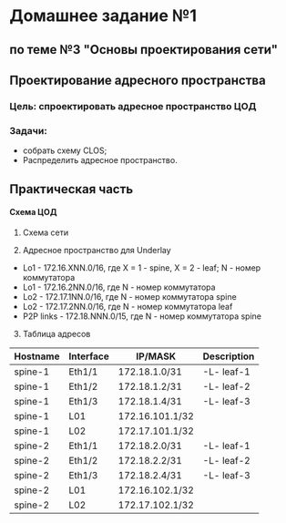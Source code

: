 #  Домашнее задание №1 
## по теме №3 "Основы проектирования сети"
## Проектирование адресного пространства
### Цель: спроектировать адресное пространство ЦОД
### Задачи:
+ собрать схему CLOS;
+ Распределить адресное пространство.

## Практическая часть
#### Схема ЦОД
1. Схема сети

2. Адресное пространство для Underlay
+ Lo1 - 172.16.XNN.0/16, где X = 1 - spine, X = 2 - leaf; N - номер коммутатора 
+ Lo1 - 172.16.2NN.0/16, где N - номер коммутатора 
+ Lo2 - 172.17.1NN.0/16, где N - номер коммутатора spine
+ Lo2 - 172.17.2NN.0/16, где N - номер коммутатора leaf
+ P2P links - 172.18.NNN.0/15, где N - номер коммутатора spine
3. Таблица адресов
  
| Hostname | Interface |  	IP/MASK    |	Description |
|----------|-----------|---------------|--------------|
|spine-1   |Eth1/1     |172.18.1.0/31  |-L- leaf-1    |
|spine-1   |Eth1/2     |172.18.1.2/31  |-L- leaf-2    |
|spine-1   |Eth1/3     |172.18.1.4/31  |-L- leaf-3    |
|spine-1   |L01        |172.16.101.1/32  |              |
|spine-1   |L02        |172.17.101.1/32|              |
|spine-2   |Eth1/1     |172.18.2.0/31  |-L- leaf-1    |
|spine-2   |Eth1/2     |172.18.2.2/31  |-L- leaf-2    |
|spine-2   |Eth1/3     |172.18.2.4/31  |-L- leaf-3    |
|spine-2   |L01        |172.16.102.1/32  |              |
|spine-2   |L02        |172.17.102.1/32|              |
